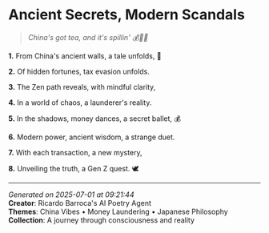 # Ancient Secrets, Modern Scandals

> *China's got tea, and it's spillin' 💰🧘‍♀️*

**1.** From China's ancient walls, a tale unfolds, 🏮


**2.** Of hidden fortunes, tax evasion unfolds.


**3.** The Zen path reveals, with mindful clarity,


**4.** In a world of chaos, a launderer's reality.


**5.** In the shadows, money dances, a secret ballet, 💰


**6.** Modern power, ancient wisdom, a strange duet.


**7.** With each transaction, a new mystery,


**8.** Unveiling the truth, a Gen Z quest. 🕊️



---

*Generated on 2025-07-01 at 09:21:44*  
**Creator**: Ricardo Barroca's AI Poetry Agent  
**Themes**: China Vibes • Money Laundering • Japanese Philosophy  
**Collection**: A journey through consciousness and reality